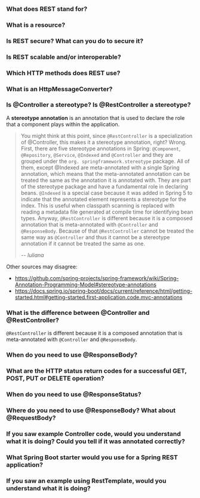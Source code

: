### What does REST stand for?


### What is a resource?


### Is REST secure? What can you do to secure it?


### Is REST scalable and/or interoperable?


### Which HTTP methods does REST use?


### What is an HttpMessageConverter?


### Is @Controller a stereotype? Is @RestController a stereotype?

A **stereotype annotation** is an annotation that is used to declare the role that a component plays within the application.

> You might think at this point, since `@RestController` is a specialization of @Controller, this makes it a stereotype annotation, right? Wrong. First, there are five stereotype annotations in Spring: `@Component`, `@Repository`, `@Service`, `@Indexed` and `@Controller` and they are grouped under the `org. springframework.stereotype` package. All of them, except @Indexed are meta-annotated with a single Spring annotation, which means that the meta-annotated annotation can be treated the same as the annotation it is annotated with. They are part of the stereotype package and have a fundamental role in declaring beans. `@Indexed` is a special case because it was added in Spring 5 to indicate that the annotated element represents a stereotype for the index. This is useful when classpath scanning is replaced with reading a metadata file generated at compile time for identifying bean types. Anyway, `@RestController` is different because it is a composed annotation that is meta-annotated with `@Controller` and `@ResponseBody`. Because of that `@RestController` cannot be treated the same way as `@Controller` and thus it cannot be a stereotype annotation if it cannot be treated the same as one.
>
> -- <cite>Iuliana</cite>

Other sources may disagree:
- https://github.com/spring-projects/spring-framework/wiki/Spring-Annotation-Programming-Model#stereotype-annotations
- https://docs.spring.io/spring-boot/docs/current/reference/html/getting-started.html#getting-started.first-application.code.mvc-annotations


### What is the difference between @Controller and @RestController?

`@RestController` is different because it is a composed annotation that is meta-annotated with `@Controller` and `@ResponseBody`.


### When do you need to use @ResponseBody?


### What are the HTTP status return codes for a successful GET, POST, PUT or DELETE operation?


### When do you need to use @ResponseStatus?


### Where do you need to use @ResponseBody? What about @RequestBody?


### If you saw example Controller code, would you understand what it is doing? Could you tell if it was annotated correctly?


### What Spring Boot starter would you use for a Spring REST application?


### If you saw an example using RestTemplate, would you understand what it is doing?
